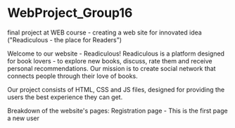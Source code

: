 # WebProject_Group16
final project at WEB course - creating a web site for innovated idea ("Readiculous - the place for Readers")

Welcome to our website - Readiculous!
Readiculous is a platform designed for book lovers - to explore new books, discuss, rate them and receive personal recommendations.
Our mission is to create social network that connects people through their love of books.

Our project consists of HTML, CSS and JS files, designed for providing the users the best experience they can get.

Breakdown of the website's pages:
Registration page - This is the first page a new user 
